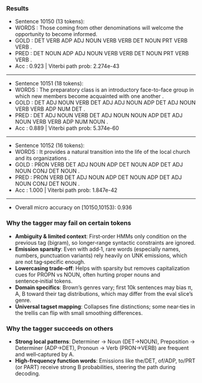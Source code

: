 ### Results
- Sentence 10150 (13 tokens):
- WORDS : Those coming from other denominations will welcome the opportunity to become informed.
- GOLD  : DET VERB ADP ADJ NOUN VERB VERB DET NOUN PRT VERB VERB .
- PRED  : DET NOUN ADP ADJ NOUN VERB VERB DET NOUN PRT VERB VERB .
- Acc   : 0.923 | Viterbi path prob: 2.274e-43
---
- Sentence 10151 (18 tokens):
- WORDS : The preparatory class is an introductory face-to-face group in which new members become acquainted with one another .
- GOLD  : DET ADJ NOUN VERB DET ADJ ADJ NOUN ADP DET ADJ NOUN VERB VERB ADP NUM DET .
- PRED  : DET ADJ NOUN VERB DET ADJ NOUN NOUN ADP DET ADJ NOUN VERB VERB ADP NUM NOUN .
- Acc   : 0.889 | Viterbi path prob: 5.374e-60
---
- Sentence 10152 (16 tokens):
- WORDS : It provides a natural transition into the life of the local church and its organizations .
- GOLD  : PRON VERB DET ADJ NOUN ADP DET NOUN ADP DET ADJ NOUN CONJ DET NOUN .
- PRED  : PRON VERB DET ADJ NOUN ADP DET NOUN ADP DET ADJ NOUN CONJ DET NOUN .
- Acc   : 1.000 | Viterbi path prob: 1.847e-42
---
- Overall micro accuracy on [10150,10153): 0.936

### Why the tagger may fail on certain tokens

- **Ambiguity & limited context**: First‑order HMMs only condition on the previous tag (bigram), so longer‑range syntactic constraints are ignored.
- **Emission sparsity**: Even with add‑1, rare words (especially names, numbers, punctuation variants) rely heavily on UNK emissions, which are not tag‑specific enough.
- **Lowercasing trade‑off**: Helps with sparsity but removes capitalization cues for PROPN vs NOUN, often hurting proper nouns and sentence‑initial tokens.
- **Domain specifics**: Brown’s genres vary; first 10k sentences may bias π, A, B toward their tag distributions, which may differ from the eval slice’s genre.
- **Universal tagset mapping**: Collapses fine distinctions; some near‑ties in the trellis can flip with small smoothing differences.

### Why the tagger succeeds on others

- **Strong local patterns**: Determiner → Noun (DET→NOUN), Preposition → Determiner (ADP→DET), Pronoun → Verb (PRON→VERB) are frequent and well‑captured by A.
- **High‑frequency function words**: Emissions like the/DET, of/ADP, to/PRT (or PART) receive strong B probabilities, steering the path during decoding.